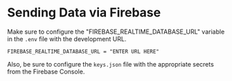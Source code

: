 # Sending Data via Firebase

Make sure to configure the "FIREBASE_REALTIME_DATABASE_URL" variable in the `.env` file with the development URL.

```
FIREBASE_REALTIME_DATABASE_URL = "ENTER URL HERE"
```

Also, be sure to configure the `keys.json` file with the appropriate secrets from the Firebase Console.